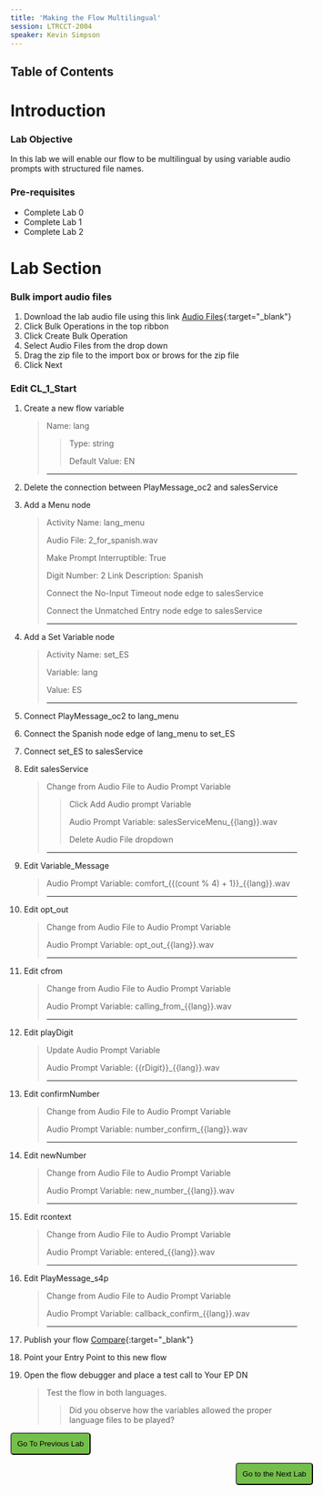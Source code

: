 ```yaml
---
title: 'Making the Flow Multilingual'
session: LTRCCT-2004
speaker: Kevin Simpson
---
```


## Table of Contents

# Introduction
### Lab Objective
In this lab we will enable our flow to be multilingual by using variable audio prompts with structured file names.

### Pre-requisites
- Complete Lab 0
- Complete Lab 1
- Complete Lab 2

# Lab Section
### Bulk import audio files

1. Download the lab audio file using this link [Audio Files](files/CL_Audio2.zip){:target="_blank"}
2. Click Bulk Operations in the top ribbon 
3. Click Create Bulk Operation
4. Select Audio Files from the drop down
5. Drag the zip file to the import box or brows for the zip file
6. Click Next

### Edit CL_1_Start

1. Create a new flow variable
   > Name: lang
    >
    >> Type: string
    >>
    >> Default Value: EN
    >
    > ---

2. Delete the connection between PlayMessage_oc2 and salesService
3. Add a Menu node
   > Activity Name: lang_menu
   >
   > Audio File: 2_for_spanish.wav
   >
   > Make Prompt Interruptible: True
   >
   > Digit Number: 2 Link Description: Spanish
   > 
   > Connect the No-Input Timeout node edge to salesService
   >
   > Connect the Unmatched Entry node edge to salesService
   >
   > ---

4. Add a Set Variable node
   > Activity Name: set_ES
   >
   > Variable: lang
   >
   > Value: ES
   >
   > ---

5. Connect PlayMessage_oc2 to lang_menu
6. Connect the Spanish node edge of lang_menu to set_ES
7. Connect set_ES to salesService
8. Edit salesService
   > Change from Audio File to Audio Prompt Variable
   >
   >> Click Add Audio prompt Variable
   >>
   >> Audio Prompt Variable: salesServiceMenu_\{\{lang\}\}.wav
   >>
   >> Delete Audio File dropdown
   >
   > ---

9.  Edit Variable_Message
    >  
    > Audio Prompt Variable: comfort_\{\{(count % 4) + 1\}\}\_\{\{lang\}\}.wav
    >
    > ---

10. Edit opt_out
    > Change from Audio File to Audio Prompt Variable
    >
    > Audio Prompt Variable: opt_out_\{\{lang\}\}.wav
    >
    > ---

11. Edit cfrom
    > Change from Audio File to Audio Prompt Variable
    >
    > Audio Prompt Variable: calling_from_\{\{lang\}\}.wav
    >
    > ---

12. Edit playDigit
    > Update Audio Prompt Variable
    >
    > Audio Prompt Variable: \{\{rDigit\}\}\_\{\{lang\}\}.wav
    >
    > ---

13. Edit confirmNumber
    > Change from Audio File to Audio Prompt Variable
    >
    > Audio Prompt Variable: number_confirm_\{\{lang\}\}.wav
    >
    > ---
    
14. Edit newNumber
    > Change from Audio File to Audio Prompt Variable
    >
    > Audio Prompt Variable: new_number_\{\{lang\}\}.wav
    >
    > ---
    
15. Edit rcontext
    > Change from Audio File to Audio Prompt Variable
    >
    > Audio Prompt Variable: entered_\{\{lang\}\}.wav
    >
    > ---
    
16. Edit PlayMessage_s4p
    > Change from Audio File to Audio Prompt Variable
    >
    > Audio Prompt Variable: callback_confirm_\{\{lang\}\}.wav
    >
    > ---
    



17. Publish your flow [Compare](images/CL_1_salesService_lang.jpg){:target="\_blank"}
18. Point your Entry Point to this new flow
19. Open the flow debugger and place a test call to <w class= "EPDN" >Your EP DN</w>
    > Test the flow in both languages.
    >
    >> Did you observe how the variables allowed the proper language files to be played?

<script>

if(localStorage.getItem("EPDN")){ Array.from(document.getElementsByClassName("EPDN")).forEach((index)=> {index.innerHTML = localStorage.getItem("EPDN")})} 

if(localStorage.getItem("agent1")){ Array.from(document.getElementsByClassName("agent1")).forEach((index)=> {index.innerHTML = localStorage.getItem("agent1")})} 

if(localStorage.getItem("agent2")){ Array.from(document.getElementsByClassName("agent2")).forEach((index)=> {index.innerHTML = localStorage.getItem("agent2")})} 

if(localStorage.getItem("PW")){ Array.from(document.getElementsByClassName("PW")).forEach((index)=> {index.innerHTML = localStorage.getItem("PW")})} 

if(localStorage.getItem("admin")){ Array.from(document.getElementsByClassName("admin")).forEach((index)=> {index.innerHTML = localStorage.getItem("admin")})} 

function mainPage() {window.location.href = "Lab_3";}
function nextLab() 
 {
 window.location.href = "Pause_3";
 }
</script>

<div id="button-row">
<button onclick="mainPage()" style="
  border-radius: 5px;
  background-color: rgb(116,191,75);
  padding: 10px;">Go To Previous Lab</button>

<button onclick="nextLab()" style="
  position: absolute;
  right: 200px;
  border-radius: 5px;
  background-color: rgb(116,191,75);
  padding: 10px;">Go to the Next Lab</button>

</div>